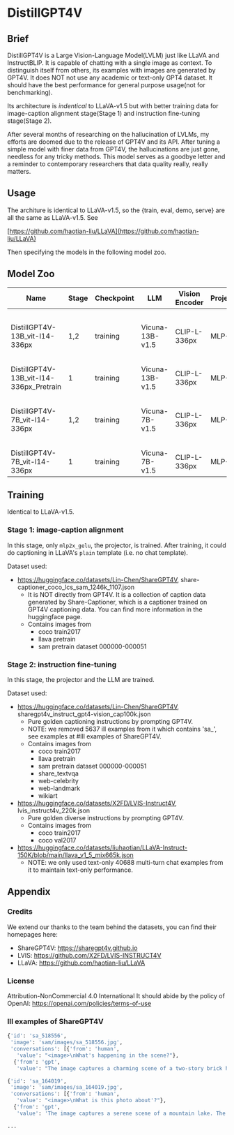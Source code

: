 # DistillGPT4V

## Brief

DistillGPT4V is a Large Vision-Language Model(LVLM) just like LLaVA and InstructBLIP. It is capable of chatting with a single image as context. To distinguish itself from others, its examples with images are generated by GPT4V. It does NOT not use any academic or text-only GPT4 dataset. It should have the best performance for general purpose usage(not for benchmarking).

Its architecture is *indentical* to LLaVA-v1.5 but with better training data for image-caption alignment stage(Stage 1) and instruction fine-tuning stage(Stage 2).

After several months of researching on the hallucination of LVLMs, my efforts are doomed due to the release of GPT4V and its API. After tuning a simple model with finer data from GPT4V, the hallucinations are just gone, needless for any tricky methods. This model serves as a goodbye letter and a reminder to contemporary researchers that data quality really, really matters.

## Usage

The architure is identical to LLaVA-v1.5, so the {train, eval, demo, serve} are all the same as LLaVA-v1.5. See

[https://github.com/haotian-liu/LLaVA](https://github.com/haotian-liu/LLaVA)

Then specifying the models in the following model zoo.

## Model Zoo

| Name                                    | Stage | Checkpoint | LLM             | Vision Encoder | Projection | Pretrain Data                                | Finetune Data                                                |
| --------------------------------------- | ----- | ---------- | --------------- | -------------- | ---------- | -------------------------------------------- | ------------------------------------------------------------ |
| DistillGPT4V-13B_vit-l14-336px          | 1,2   | training   | Vicuna-13B-v1.5 | CLIP-L-336px   | MLP-2x     | share-captioner_coco_lcs_sam_1246k_1107.json | sharegpt4v_instruct_gpt4-vision_cap100k.json(filtered ill examples)<br /> lvis_instruct4v_220k.json<br />llava_v1_5_mix665k.json(only text-only examples) |
| DistillGPT4V-13B_vit-l14-336px_Pretrain | 1     | training   | Vicuna-13B-v1.5 | CLIP-L-336px   | MLP-2x     | share-captioner_coco_lcs_sam_1246k_1107.json | /                                                            |
| DistillGPT4V-7B_vit-l14-336px           | 1,2   | training   | Vicuna-7B-v1.5  | CLIP-L-336px   | MLP-2x     | share-captioner_coco_lcs_sam_1246k_1107.json | sharegpt4v_instruct_gpt4-vision_cap100k.json(filtered ill examples)<br /> lvis_instruct4v_220k.json<br />llava_v1_5_mix665k.json(only text-only examples) |
| DistillGPT4V-7B_vit-l14-336px           | 1     | training   | Vicuna-7B-v1.5  | CLIP-L-336px   | MLP-2x     | share-captioner_coco_lcs_sam_1246k_1107.json | /                                                            |                                                       |


## Training

Identical to LLaVA-v1.5.

### Stage 1: image-caption alignment

In this stage, only `mlp2x_gelu`, the projector, is trained. After training, it could do captioning in LLaVA's `plain` template (i.e. no chat template).

Dataset used:
- https://huggingface.co/datasets/Lin-Chen/ShareGPT4V, share-captioner_coco_lcs_sam_1246k_1107.json
    - It is NOT directly from GPT4V. It is a collection of caption data generated by Share-Captioner, which is a captioner trained on GPT4V captioning data. You can find more information in the huggingface page.
    - Contains images from
        - coco train2017
        - llava pretrain
        - sam pretrain dataset 000000-000051


### Stage 2: instruction fine-tuning

In this stage, the projector and the LLM are trained.

Dataset used:
- https://huggingface.co/datasets/Lin-Chen/ShareGPT4V, sharegpt4v_instruct_gpt4-vision_cap100k.json
    - Pure golden captioning instructions by prompting GPT4V.
    - NOTE: we removed 5637 ill examples from it which contains 'sa_', see examples at #Ill examples of ShareGPT4V.
    - Contains images from
        - coco train2017
        - llava pretrain
        - sam pretrain dataset 000000-000051
        - share_textvqa
        - web-celebrity
        - web-landmark
        - wikiart
- https://huggingface.co/datasets/X2FD/LVIS-Instruct4V, lvis_instruct4v_220k.json
    - Pure golden diverse instructions by prompting GPT4V.
    - Contains images from
        - coco train2017
        - coco val2017
- https://huggingface.co/datasets/liuhaotian/LLaVA-Instruct-150K/blob/main/llava_v1_5_mix665k.json
    - NOTE: we only used text-only 40688 multi-turn chat examples from it to maintain text-only performance.


## Appendix

### Credits

We extend our thanks to the team behind the datasets, you can find their homepages here:
- ShareGPT4V: https://sharegpt4v.github.io
- LVIS: https://github.com/X2FD/LVIS-INSTRUCT4V
- LLaVA: https://github.com/haotian-liu/LLaVA

### License

Attribution-NonCommercial 4.0 International It should abide by the policy of OpenAI: https://openai.com/policies/terms-of-use

### Ill examples of ShareGPT4V

```py
{'id': 'sa_518556',
 'image': 'sam/images/sa_518556.jpg',
 'conversations': [{'from': 'human',
   'value': "<image>\nWhat's happening in the scene?"},
  {'from': 'gpt',
   'value': "The image captures a charming scene of a two-story brick house nestled on a street corner. The house, with its black roof and chimney, exudes a sense of warmth and homeliness. A red car is parked in front of the house, adding a pop of color to the scene. On the left side of the house, a tree stands tall, providing a touch of nature amidst the urban setting. The sky above is a clear blue, suggesting a bright and sunny day. The perspective of the image is from the street, looking up at the house, giving a sense of scale and grandeur to the structure. The image does not provide any information that can be used to identify the landmark as 'sa_17448'."}]}

{'id': 'sa_164019',
 'image': 'sam/images/sa_164019.jpg',
 'conversations': [{'from': 'human',
   'value': "<image>\nWhat is this photo about'?"},
  {'from': 'gpt',
   'value': 'The image captures a serene scene of a mountain lake. The lake, with its light blue-green hue, is nestled in the heart of a rocky landscape. The rocks, a mix of gray and brown, are scattered around the lake, adding a rugged charm to the scene. The perspective of the image is from above, providing a bird\'s eye view of the lake and its surroundings. The sky, peeking through the top left corner of the image, adds a sense of depth and vastness to the scene. The image does not provide any specific information about the landmark "sa_17448". However, the unique combination of natural elements and the tranquil setting might be recognizable to those familiar with the area.'}]}

...
```